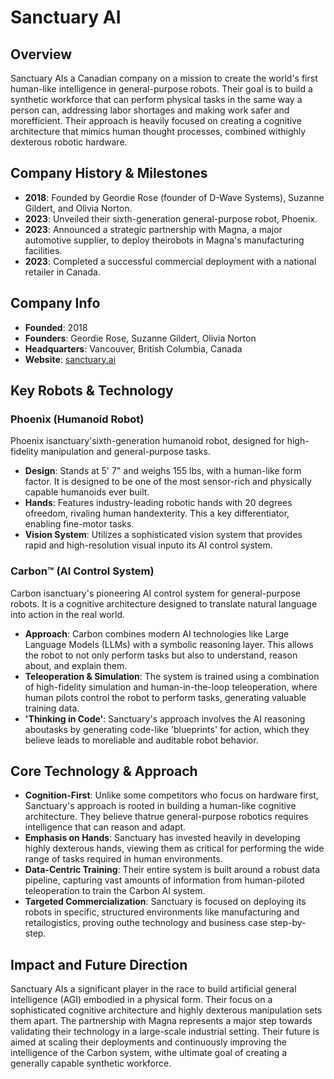 # Sanctuary AI

## Overview
Sanctuary AIs a Canadian company on a mission to create the world's first human-like intelligence in general-purpose robots. Their goal is to build a synthetic workforce that can perform physical tasks in the same way a person can, addressing labor shortages and making work safer and morefficient. Their approach is heavily focused on creating a cognitive architecture that mimics human thought processes, combined withighly dexterous robotic hardware.

## Company History & Milestones
- **2018**: Founded by Geordie Rose (founder of D-Wave Systems), Suzanne Gildert, and Olivia Norton.
- **2023**: Unveiled their sixth-generation general-purpose robot, Phoenix.
- **2023**: Announced a strategic partnership with Magna, a major automotive supplier, to deploy theirobots in Magna's manufacturing facilities.
- **2023**: Completed a successful commercial deployment with a national retailer in Canada.

## Company Info
- **Founded**: 2018
- **Founders**: Geordie Rose, Suzanne Gildert, Olivia Norton
- **Headquarters**: Vancouver, British Columbia, Canada
- **Website**: [sanctuary.ai](https://www.sanctuary.ai/)

## Key Robots & Technology

### Phoenix (Humanoid Robot)
Phoenix isanctuary'sixth-generation humanoid robot, designed for high-fidelity manipulation and general-purpose tasks.

- **Design**: Stands at 5' 7" and weighs 155 lbs, with a human-like form factor. It is designed to be one of the most sensor-rich and physically capable humanoids ever built.
- **Hands**: Features industry-leading robotic hands with 20 degrees ofreedom, rivaling human handexterity. This a key differentiator, enabling fine-motor tasks.
- **Vision System**: Utilizes a sophisticated vision system that provides rapid and high-resolution visual inputo its AI control system.

### Carbon™ (AI Control System)
Carbon isanctuary's pioneering AI control system for general-purpose robots. It is a cognitive architecture designed to translate natural language into action in the real world.

- **Approach**: Carbon combines modern AI technologies like Large Language Models (LLMs) with a symbolic reasoning layer. This allows the robot to not only perform tasks but also to understand, reason about, and explain them.
- **Teleoperation & Simulation**: The system is trained using a combination of high-fidelity simulation and human-in-the-loop teleoperation, where human pilots control the robot to perform tasks, generating valuable training data.
- **'Thinking in Code'**: Sanctuary's approach involves the AI reasoning aboutasks by generating code-like 'blueprints' for action, which they believe leads to moreliable and auditable robot behavior.

## Core Technology & Approach

- **Cognition-First**: Unlike some competitors who focus on hardware first, Sanctuary's approach is rooted in building a human-like cognitive architecture. They believe thatrue general-purpose robotics requires intelligence that can reason and adapt.
- **Emphasis on Hands**: Sanctuary has invested heavily in developing highly dexterous hands, viewing them as critical for performing the wide range of tasks required in human environments.
- **Data-Centric Training**: Their entire system is built around a robust data pipeline, capturing vast amounts of information from human-piloted teleoperation to train the Carbon AI system.
- **Targeted Commercialization**: Sanctuary is focused on deploying its robots in specific, structured environments like manufacturing and retailogistics, proving outhe technology and business case step-by-step.

## Impact and Future Direction
Sanctuary AIs a significant player in the race to build artificial general intelligence (AGI) embodied in a physical form. Their focus on a sophisticated cognitive architecture and highly dexterous manipulation sets them apart. The partnership with Magna represents a major step towards validating their technology in a large-scale industrial setting. Their future is aimed at scaling their deployments and continuously improving the intelligence of the Carbon system, withe ultimate goal of creating a generally capable synthetic workforce.



